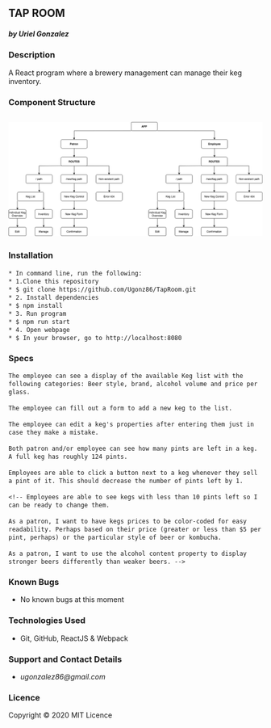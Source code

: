 ## TAP ROOM
##### by _**Uriel Gonzalez**_

### Description
A React program where a brewery management can manage their keg inventory.

### Component Structure
![Diagram](Diagram.png)
--
### Installation
```
* In command line, run the following:
* 1.Clone this repository
* $ git clone https://github.com/Ugonz86/TapRoom.git
* 2. Install dependencies
* $ npm install
* 3. Run program
* $ npm run start
* 4. Open webpage
* $ In your browser, go to http://localhost:8080
```
### Specs
```
The employee can see a display of the available Keg list with the following categories: Beer style, brand, alcohol volume and price per glass.

The employee can fill out a form to add a new keg to the list.

The employee can edit a keg's properties after entering them just in case they make a mistake.

Both patron and/or employee can see how many pints are left in a keg. A full keg has roughly 124 pints.

Employees are able to click a button next to a keg whenever they sell a pint of it. This should decrease the number of pints left by 1.

<!-- Employees are able to see kegs with less than 10 pints left so I can be ready to change them.

As a patron, I want to have kegs prices to be color-coded for easy readability. Perhaps based on their price (greater or less than $5 per pint, perhaps) or the particular style of beer or kombucha.

As a patron, I want to use the alcohol content property to display stronger beers differently than weaker beers. -->
```

### Known Bugs
* No known bugs at this moment

### Technologies Used
* Git, GitHub, ReactJS & Webpack

### Support and Contact Details
* _ugonzalez86@gmail.com_

### Licence
Copyright © 2020
MIT Licence